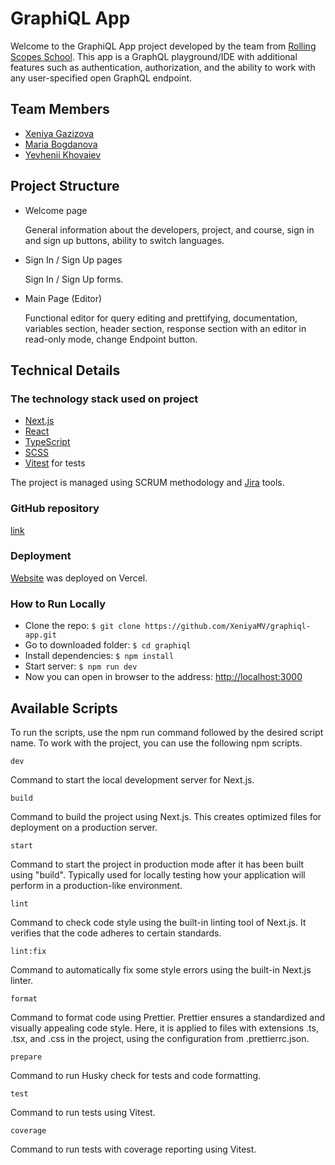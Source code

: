 # GraphiQL App

Welcome to the GraphiQL App project developed by the team from [Rolling Scopes School](https://rs.school/). This app is
a GraphQL playground/IDE with additional features such as authentication, authorization, and the ability to work with
any user-specified open GraphQL endpoint.

## Team Members

- [Xeniya Gazizova](https://github.com/XeniyaMV)
- [Maria Bogdanova](https://github.com/MashaBogdanova)
- [Yevhenii Khovaiev](https://github.com/eugenekhovaiev)

## Project Structure

- Welcome page

  General information about the developers, project, and course, sign in and sign up buttons, ability to switch
  languages.

- Sign In / Sign Up pages

  Sign In / Sign Up forms.

- Main Page (Editor)

  Functional editor for query editing and prettifying, documentation, variables section, header section, response
  section with an editor in read-only mode, change Endpoint button.

## Technical Details

### The technology stack used on project

- [Next.js](https://nextjs.org/)
- [React](https://react.dev/)
- [TypeScript](https://www.typescriptlang.org/)
- [SCSS](https://sass-lang.com/)
- [Vitest](https://vitest.dev/) for tests

The project is managed using SCRUM methodology and [Jira](https://www.atlassian.com/software/jira) tools.

### GitHub repository

[link](https://github.com/XeniyaMV/graphiql-app)

### Deployment

[Website]() was deployed on Vercel.

### How to Run Locally

- Clone the repo: `$ git clone https://github.com/XeniyaMV/graphiql-app.git`
- Go to downloaded folder: `$ cd graphiql`
- Install dependencies: `$ npm install`
- Start server: `$ npm run dev`
- Now you can open in browser to the address: [http://localhost:3000](http://localhost:3000)

## Available Scripts

To run the scripts, use the npm run command followed by the desired script name. To work with the project, you can use
the following npm scripts.

`dev`

Command to start the local development server for Next.js.

`build`

Command to build the project using Next.js. This creates optimized files for deployment on a production server.

`start`

Command to start the project in production mode after it has been built using "build". Typically used for locally
testing how your application will perform in a production-like environment.

`lint`

Command to check code style using the built-in linting tool of Next.js. It verifies that the code adheres to certain
standards.

`lint:fix`

Command to automatically fix some style errors using the built-in Next.js linter.

`format`

Command to format code using Prettier. Prettier ensures a standardized and visually appealing code style. Here, it is
applied to files with extensions .ts, .tsx, and .css in the project, using the configuration from .prettierrc.json.

`prepare`

Command to run Husky check for tests and code formatting.

`test`

Command to run tests using Vitest.

`coverage`

Command to run tests with coverage reporting using Vitest.
